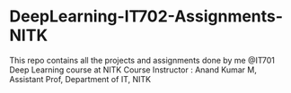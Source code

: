 # DeepLearning-IT702-Assignments-NITK

This repo contains all the projects and assignments done by me @IT701 Deep Learning course at NITK
Course Instructor : Anand Kumar M, Assistant Prof, Department of IT, NITK
